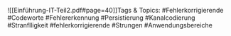 
![[Einführung-IT-Teil2.pdf#page=40]]Tags & Topics:
   #Fehlerkorrigierende
   #Codeworte
   #Fehlererkennung
   #Persistierung
   #Kanalcodierung
   #Stranflligkeit
   #fehlerkorrigierende
   #Strungen
   #Anwendungsbereiche